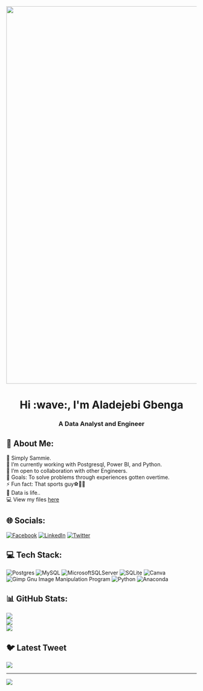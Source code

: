 <div id="header" align="center">
  <img src="https://media.tenor.com/qJ5evVs-_uUAAAAC/coding.gif" width="1000"/>
</div>
<h1 align="center">Hi :wave:, I'm Aladejebi Gbenga</h1>
<h3 align="center">A Data Analyst and Engineer</h3>

## 💫 About Me:
🗽 Simply Sammie.<br> 🌱 I’m currently working with Postgresql, Power BI, and Python.<br>👯 I’m open to collaboration with other Engineers.<br> 🥅 Goals: To solve problems through experiences gotten overtime.<br> ⚡ Fun fact: That sports guy:soccer::basketball::tennis: <br>  💬 Data is life..<br> :computer: View my files [here](https://github.com/certifiedSAMMIE09?tab=repositories)

## 🌐 Socials:
[![Facebook](https://img.shields.io/badge/Facebook-%231877F2.svg?logo=Facebook&logoColor=white)](https://facebook.com/https://www.facebook.com/profile.php?id=100087508114245) [![LinkedIn](https://img.shields.io/badge/LinkedIn-%230077B5.svg?logo=linkedin&logoColor=white)](https://linkedin.com/in/https://www.linkedin.com/in/gbenga-aladejebi-9bba34108/) [![Twitter](https://img.shields.io/badge/Twitter-%231DA1F2.svg?logo=Twitter&logoColor=white)](https://twitter.com/https://twitter.com/CERTIFIEDsammie)

## 💻 Tech Stack:
![Postgres](https://img.shields.io/badge/postgres-%23316192.svg?style=for-the-badge&logo=postgresql&logoColor=white) ![MySQL](https://img.shields.io/badge/mysql-%2300f.svg?style=for-the-badge&logo=mysql&logoColor=white) ![MicrosoftSQLServer](https://img.shields.io/badge/Microsoft%20SQL%20Sever-CC2927?style=for-the-badge&logo=microsoft%20sql%20server&logoColor=white) ![SQLite](https://img.shields.io/badge/sqlite-%2307405e.svg?style=for-the-badge&logo=sqlite&logoColor=white) ![Canva](https://img.shields.io/badge/Canva-%2300C4CC.svg?style=for-the-badge&logo=Canva&logoColor=white) ![Gimp Gnu Image Manipulation Program](https://img.shields.io/badge/Gimp-657D8B?style=for-the-badge&logo=gimp&logoColor=FFFFFF) ![Python](https://img.shields.io/badge/python-3670A0?style=for-the-badge&logo=python&logoColor=ffdd54) ![Anaconda](https://img.shields.io/badge/Anaconda-%2344A833.svg?style=for-the-badge&logo=anaconda&logoColor=white)
## 📊 GitHub Stats:
![](https://github-readme-stats.vercel.app/api?username=certifiedSAMMIE09&theme=merko&hide_border=false&include_all_commits=false&count_private=false)<br/>
![](https://github-readme-streak-stats.herokuapp.com/?user=certifiedSAMMIE09&theme=merko&hide_border=false)<br/>
![](https://github-readme-stats.vercel.app/api/top-langs/?username=certifiedSAMMIE09&theme=merko&hide_border=false&include_all_commits=false&count_private=false&layout=compact)



## 🐦 Latest Tweet
[![](https://gtce.itsvg.in/api?username=https://twitter.com/CERTIFIEDsammie)](https://github.com/VishwaGauravIn/github-twitter-card-embed)



---
[![](https://visitcount.itsvg.in/api?id=certifiedSAMMIE09&icon=0&color=0)](https://visitcount.itsvg.in)

<!-- Proudly created with GPRM ( https://gprm.itsvg.in ) -->
